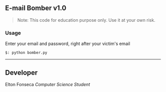 ## E-mail Bomber v1.0

> Note: This code for education purpose only. Use it at your own risk.

### Usage 

Enter your email and password, right after your victim's email

```
$: python bomber.py
```
***

## Developer

Elton Fonseca
*Computer Science Student*
